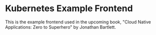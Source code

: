 # Kubernetes Example Frontend

This is the example frontend used in the upcoming book, "Cloud Native Applications: Zero to Superhero" by Jonathan Bartlett.
